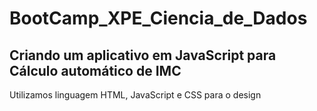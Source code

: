 # BootCamp_XPE_Ciencia_de_Dados

## Criando um aplicativo em JavaScript para Cálculo automático de IMC

Utilizamos linguagem HTML, JavaScript e CSS para o design
